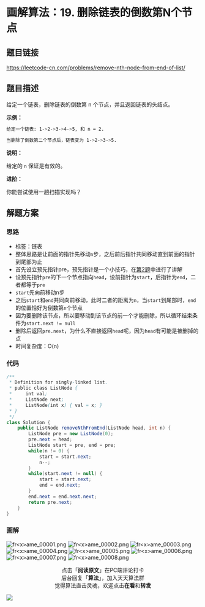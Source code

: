 
# 画解算法：19. 删除链表的倒数第N个节点

## 题目链接

https://leetcode-cn.com/problems/remove-nth-node-from-end-of-list/

## 题目描述

给定一个链表，删除链表的倒数第 n 个节点，并且返回链表的头结点。

**示例：**

```bash
给定一个链表: 1->2->3->4->5, 和 n = 2.

当删除了倒数第二个节点后，链表变为 1->2->3->5.
```

**说明：**

给定的 `n` 保证是有效的。

**进阶：**

你能尝试使用一趟扫描实现吗？


## 解题方案

### 思路

- 标签：链表
- 整体思路是让前面的指针先移动`n`步，之后前后指针共同移动直到前面的指针到尾部为止
- 首先设立预先指针pre，预先指针是一个小技巧，在[第2题](https://mp.weixin.qq.com/s/8cMt_Yaeu6AT5jk3DhdhqA)中进行了讲解
- 设预先指针`pre`的下一个节点指向`head`，设前指针为`start`，后指针为`end`，二者都等于`pre`
- `start`先向前移动n步
- 之后`start`和`end`共同向前移动，此时二者的距离为`n`，当`start`到尾部时，`end`的位置恰好为倒数第`n`个节点
- 因为要删除该节点，所以要移动到该节点的前一个才能删除，所以循环结束条件为`start.next != null`
- 删除后返回`pre.next`，为什么不直接返回`head`呢，因为`head`有可能是被删掉的点
- 时间复杂度：O(n)

### 代码

```java
/**
 * Definition for singly-linked list.
 * public class ListNode {
 *     int val;
 *     ListNode next;
 *     ListNode(int x) { val = x; }
 * }
 */
class Solution {
    public ListNode removeNthFromEnd(ListNode head, int n) {    
        ListNode pre = new ListNode(0);
        pre.next = head;
        ListNode start = pre, end = pre;
        while(n != 0) {
            start = start.next;
            n--;
        }
        while(start.next != null) {
            start = start.next;
            end = end.next;
        }
        end.next = end.next.next;
        return pre.next;
    }
}
```

### 画解

![fr&lt;x&gt;ame_00001.png](https://i.loli.net/2019/06/08/5cfb590548c8068296.png)
![fr&lt;x&gt;ame_00002.png](https://i.loli.net/2019/06/08/5cfb59056322550694.png)
![fr&lt;x&gt;ame_00003.png](https://i.loli.net/2019/06/08/5cfb590548d3412898.png)
![fr&lt;x&gt;ame_00004.png](https://i.loli.net/2019/06/08/5cfb5cb3942f072681.png)
![fr&lt;x&gt;ame_00005.png](https://i.loli.net/2019/06/08/5cfb590acf6ef19427.png)
![fr&lt;x&gt;ame_00006.png](https://i.loli.net/2019/06/08/5cfb5907c207755226.png)
![fr&lt;x&gt;ame_00007.png](https://i.loli.net/2019/06/08/5cfb5908005cc43738.png)
![fr&lt;x&gt;ame_00008.png](https://i.loli.net/2019/06/08/5cfb590b01fc369826.png)


<span style="display:block;text-align:center;">点击「<strong>阅读原文</strong>」在PC端评论打卡</span>
<span style="display:block;text-align:center;">后台回复「<strong>算法</strong>」，加入天天算法群</span>
<span style="display:block;text-align:center;">觉得算法直击灵魂，欢迎点击<strong>在看</strong>和<strong>转发</strong></span>

![](https://i.loli.net/2019/05/20/5ce23b33cc01d73486.gif)